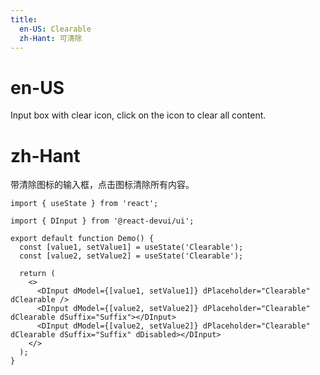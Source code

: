```yaml
---
title:
  en-US: Clearable
  zh-Hant: 可清除
---
```


# en-US

Input box with clear icon, click on the icon to clear all content.

# zh-Hant

带清除图标的输入框，点击图标清除所有内容。

```tsx
import { useState } from 'react';

import { DInput } from '@react-devui/ui';

export default function Demo() {
  const [value1, setValue1] = useState('Clearable');
  const [value2, setValue2] = useState('Clearable');

  return (
    <>
      <DInput dModel={[value1, setValue1]} dPlaceholder="Clearable" dClearable />
      <DInput dModel={[value2, setValue2]} dPlaceholder="Clearable" dClearable dSuffix="Suffix"></DInput>
      <DInput dModel={[value2, setValue2]} dPlaceholder="Clearable" dClearable dSuffix="Suffix" dDisabled></DInput>
    </>
  );
}
```

